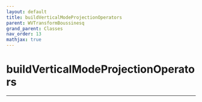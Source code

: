 ```yaml
---
layout: default
title: buildVerticalModeProjectionOperators
parent: WVTransformBoussinesq
grand_parent: Classes
nav_order: 13
mathjax: true
---
```


#  buildVerticalModeProjectionOperators




---

